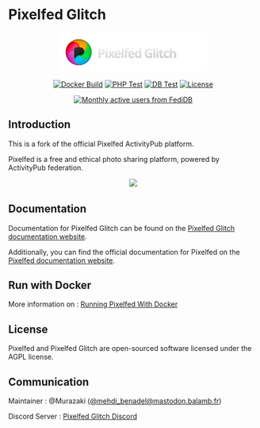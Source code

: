 # Pixelfed Glitch

<p align="center"><img src="https://raw.githubusercontent.com/pixelfed-glitch/brand-assets/main/logo/icon_with_text_white.svg" width="300px"></p>

<p align="center">
<a href="https://github.com/pixelfed-glitch/pixelfed/actions/"><img src="https://github.com/pixelfed-glitch/pixelfed/actions/workflows/docker.yml/badge.svg" alt="Docker Build"></a>
<a href="https://github.com/pixelfed-glitch/pixelfed/actions/"><img src="https://github.com/pixelfed-glitch/pixelfed/actions/workflows/php.yml/badge.svg" alt="PHP Test"></a>
<a href="https://github.com/pixelfed-glitch/pixelfed/actions/"><img src="https://github.com/pixelfed-glitch/pixelfed/actions/workflows/db.yml/badge.svg" alt="DB Test"></a>
<a href="https://packagist.org/packages/pixelfed-glitch/pixelfed"><img src="https://poser.pugx.org/pixelfed-glitch/pixelfed/license.svg" alt="License"></a>
</p>

<p align="center">
<a href="https://fedidb.org/software/pixelfed"><img src="https://img.shields.io/badge/dynamic/json?url=https%3A%2F%2Fapi.fedidb.org%2Fv1%2Fsoftware%2Fpixelfed&query=%24.monthly_actives&logo=pixelfed&logoColor=white&label=Monthly%20Active%20Users" alt="Monthly active users from FediDB" /></a>
</p>

## Introduction

This is a fork of the official Pixelfed ActivityPub platform.

Pixelfed is a free and ethical photo sharing platform, powered by ActivityPub federation.

<p align="center">
<img src="https://pixelfed.nyc3.cdn.digitaloceanspaces.com/media/pixelfed-screenshot.jpg">
</p>

## Documentation

Documentation for Pixelfed Glitch can be found on the [Pixelfed Glitch documentation website](https://pixelfed-glitch.github.io/docs).

Additionally, you can find the official documentation for Pixelfed on the [Pixelfed documentation website](https://pixelfed-glitch.github.io/docs/).

## Run with Docker

More information on : [Running Pixelfed With Docker](https://pixelfed-glitch.github.io/docs/running-pixelfed/docker/prerequisites.html)

## License

Pixelfed and Pixelfed Glitch are open-sourced software licensed under the AGPL license.

## Communication

Maintainer : @Murazaki ([@mehdi_benadel@mastodon.balamb.fr](https://mastodon.balamb.fr/@mehdi_benadel))

Discord Server : [Pixelfed Glitch Discord](https://discord.gg/HuZc6jr25X)
